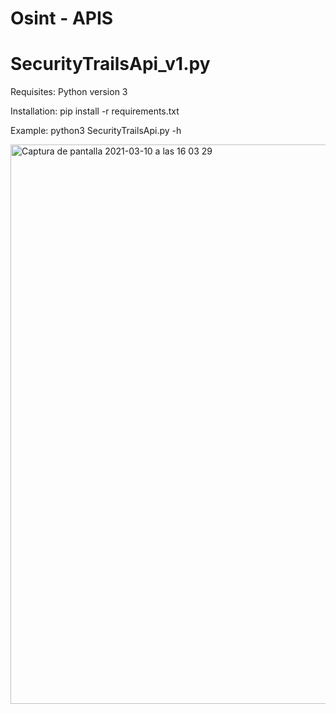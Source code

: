 # Osint - APIS

# SecurityTrailsApi_v1.py

Requisites: Python version 3

Installation: pip install -r requirements.txt

Example: python3 SecurityTrailsApi.py -h

<img width="895" alt="Captura de pantalla 2021-03-10 a las 16 03 29" src="https://user-images.githubusercontent.com/80391199/110649860-4bc47b00-81ba-11eb-948a-ab9247b9cfd7.png">
